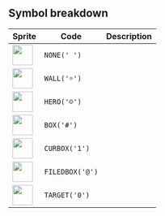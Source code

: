<meta charset="UTF-8">

## Symbol breakdown
| Sprite | Code | Description |
| -------- | -------- | -------- |
|<img src="https://github.com/codenjoyme/codenjoy/raw/master/CodingDojo/games/puzzlebox/src/main/webapp/resources/puzzlebox/sprite/none.png" style="width:40px;" /> | `NONE(' ')` |  | 
|<img src="https://github.com/codenjoyme/codenjoy/raw/master/CodingDojo/games/puzzlebox/src/main/webapp/resources/puzzlebox/sprite/wall.png" style="width:40px;" /> | `WALL('☼')` |  | 
|<img src="https://github.com/codenjoyme/codenjoy/raw/master/CodingDojo/games/puzzlebox/src/main/webapp/resources/puzzlebox/sprite/hero.png" style="width:40px;" /> | `HERO('☺')` |  | 
|<img src="https://github.com/codenjoyme/codenjoy/raw/master/CodingDojo/games/puzzlebox/src/main/webapp/resources/puzzlebox/sprite/box.png" style="width:40px;" /> | `BOX('#')` |  | 
|<img src="https://github.com/codenjoyme/codenjoy/raw/master/CodingDojo/games/puzzlebox/src/main/webapp/resources/puzzlebox/sprite/curbox.png" style="width:40px;" /> | `CURBOX('1')` |  | 
|<img src="https://github.com/codenjoyme/codenjoy/raw/master/CodingDojo/games/puzzlebox/src/main/webapp/resources/puzzlebox/sprite/filedbox.png" style="width:40px;" /> | `FILEDBOX('@')` |  | 
|<img src="https://github.com/codenjoyme/codenjoy/raw/master/CodingDojo/games/puzzlebox/src/main/webapp/resources/puzzlebox/sprite/target.png" style="width:40px;" /> | `TARGET('0')` |  | 
